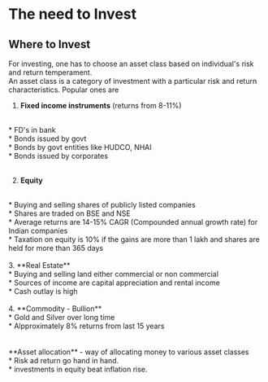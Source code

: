 # The need to Invest
## Where to Invest

For investing, one has to choose an asset class based on individual's risk and return temperament.
<br>
An asset class is a category of investment with a particular risk and return characteristics. Popular ones are
<br>
1. **Fixed income instruments** (returns from 8-11%)
  <br>
  * FD's in bank<br>
  * Bonds issued by govt<br>
  * Bonds by govt entities like HUDCO, NHAI<br>
  * Bonds issued by corporates<br>
  <br>

2. **Equity**
  <br>
  * Buying and selling shares of publicly listed companies<br>
  * Shares are traded on BSE and NSE<br>
  * Average returns are 14-15% CAGR (Compounded annual growth rate) for Indian companies<br>
  * Taxation on equity is 10% if the gains are more than 1 lakh and shares are held for more than 365 days<br>
  <br>
3. **Real Estate**
<br>
  * Buying and selling land either commercial or non commercial<br>
  * Sources of income are capital appreciation and rental income<br>
  * Cash outlay is high<br>
  <br>
4. **Commodity - Bullion**
  <br>
  * Gold and Silver over long time<br>
  * Alpproximately 8% returns from last 15 years<br>
  
<br>
<br>
**Asset allocation** - way of allocating money to various asset classes
<br>
* Risk ad return go hand in hand.<br>
* investments in equity beat inflation rise.<br>
  
